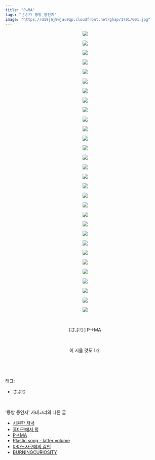```yaml
---
title: "P→MA"
tags: "さぷり 동방_동인지"
image: "https://d19j6j9wjau9qp.cloudfront.net/ghap/1701/001.jpg"
---
```

<div class="article">
<p style="text-align: center; clear: none; float: none;"><img src="{{ site.imgserver8 }}/ghap/1701/001.jpg"/></p>
<p style="text-align: center; clear: none; float: none;"><img src="{{ site.imgserver8 }}/ghap/1701/002.jpg"/></p>
<p style="text-align: center; clear: none; float: none;"><img src="{{ site.imgserver8 }}/ghap/1701/003.jpg"/></p>
<p style="text-align: center; clear: none; float: none;"><img src="{{ site.imgserver8 }}/ghap/1701/004.jpg"/></p>
<p style="text-align: center; clear: none; float: none;"><img src="{{ site.imgserver8 }}/ghap/1701/005.jpg"/></p>
<p style="text-align: center; clear: none; float: none;"><img src="{{ site.imgserver8 }}/ghap/1701/006.jpg"/></p>
<p style="text-align: center; clear: none; float: none;"><img src="{{ site.imgserver8 }}/ghap/1701/007.jpg"/></p>
<p style="text-align: center; clear: none; float: none;"><img src="{{ site.imgserver8 }}/ghap/1701/008.jpg"/></p>
<p style="text-align: center; clear: none; float: none;"><img src="{{ site.imgserver8 }}/ghap/1701/009.jpg"/></p>
<p style="text-align: center; clear: none; float: none;"><img src="{{ site.imgserver8 }}/ghap/1701/010.jpg"/></p>
<p style="text-align: center; clear: none; float: none;"><img src="{{ site.imgserver8 }}/ghap/1701/011.jpg"/></p>
<p style="text-align: center; clear: none; float: none;"><img src="{{ site.imgserver8 }}/ghap/1701/012.jpg"/></p>
<p style="text-align: center; clear: none; float: none;"><img src="{{ site.imgserver8 }}/ghap/1701/013.jpg"/></p>
<p style="text-align: center; clear: none; float: none;"><img src="{{ site.imgserver8 }}/ghap/1701/014.jpg"/></p>
<p style="text-align: center; clear: none; float: none;"><img src="{{ site.imgserver8 }}/ghap/1701/015.jpg"/></p>
<p style="text-align: center; clear: none; float: none;"><img src="{{ site.imgserver8 }}/ghap/1701/016.jpg"/></p>
<p style="text-align: center; clear: none; float: none;"><img src="{{ site.imgserver8 }}/ghap/1701/017.jpg"/></p>
<p style="text-align: center; clear: none; float: none;"><img src="{{ site.imgserver8 }}/ghap/1701/018.jpg"/></p>
<p style="text-align: center; clear: none; float: none;"><img src="{{ site.imgserver8 }}/ghap/1701/019.jpg"/></p>
<p style="text-align: center; clear: none; float: none;"><img src="{{ site.imgserver8 }}/ghap/1701/020.jpg"/></p>
<p style="text-align: center; clear: none; float: none;"><img src="{{ site.imgserver8 }}/ghap/1701/021.jpg"/></p>
<p style="text-align: center; clear: none; float: none;"><img src="{{ site.imgserver8 }}/ghap/1701/022.jpg"/></p>
<p style="text-align: center; clear: none; float: none;"><img src="{{ site.imgserver8 }}/ghap/1701/023.jpg"/></p>
<p style="text-align: center; clear: none; float: none;"><img src="{{ site.imgserver8 }}/ghap/1701/024.jpg"/></p>
<p style="text-align: center; clear: none; float: none;"><img src="{{ site.imgserver8 }}/ghap/1701/025.jpg"/></p>
<p style="text-align: center; clear: none; float: none;"><img src="{{ site.imgserver8 }}/ghap/1701/026.jpg"/></p>
<p style="text-align: center; clear: none; float: none;"><img src="{{ site.imgserver8 }}/ghap/1701/027.jpg"/></p>
<p style="text-align: center; clear: none; float: none;"><img src="{{ site.imgserver8 }}/ghap/1701/028.jpg"/></p>
<p style="text-align: center; clear: none; float: none;"><img src="{{ site.imgserver8 }}/ghap/1701/029.jpg"/></p>
<p style="text-align: center; clear: none; float: none;"><img src="{{ site.imgserver8 }}/ghap/1701/030.jpg"/></p>
<p style="text-align: center; clear: none; float: none;"><br/></p>
<p style="text-align: center; clear: none; float: none;">[さぷり] P→MA</p>
<p style="text-align: center; clear: none; float: none;"><br/></p>
<p style="text-align: center; clear: none; float: none;">이 서클 것도 1개.</p>
<p><br/></p>
</div><br/>
<div class="tagTrail">
<p>태그: </p>
<ul>
<li>さぷり</li>
</ul>
</div><br/>
<div class="another">
<p>'동방 동인지' 카테고리의 다른 글</p>
<ul>
<li><a href="/ghap_1704">시원한 저녁</a></li>
<li><a href="/ghap_1703">홍마관에서 펑</a></li>
<li><a href="/ghap_1701">P→MA</a></li>
<li><a href="/ghap_1700">Plastic song - latter volume</a></li>
<li><a href="/ghap_1699">아마노사구메의 감언</a></li>
<li><a href="/ghap_1698">BURNINGCURIOSITY</a></li>
</ul>
</div><br/>
<div class="cb_module cb_fluid">
<div class="cb_wrt cb_profile">
</div><!-- commentList close -->
</div><br/>
